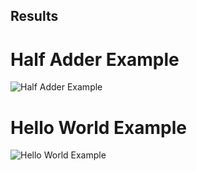 ## Results
# Half Adder Example
![Half Adder Example](https://cdn.discordapp.com/attachments/781689620882128927/1104203812710907985/image.png)
# Hello World Example
![Hello World Example](https://cdn.discordapp.com/attachments/781689620882128927/1104201601926832298/image.png)

